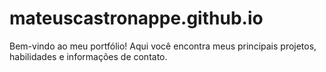 # mateuscastronappe.github.io
Bem-vindo ao meu portfólio! Aqui você encontra meus principais projetos, habilidades e informações de contato.
